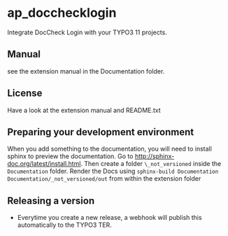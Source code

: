 ap_docchecklogin
================

Integrate DocCheck Login with your TYPO3 11 projects.


## Manual
see the extension manual in the Documentation folder.

## License
Have a look at the extension manual and README.txt

## Preparing your development environment
When you add something to the documentation, you will need to install sphinx to preview the documentation. Go to http://sphinx-doc.org/latest/install.html. 
Then create a folder `\_not_versioned` inside the `Documentation` folder. Render the Docs using `sphinx-build Documentation Documentation/_not_versioned/out` from within the extension folder

## Releasing a version
* Everytime you create a new release, a webhook will publish this automatically to the TYPO3 TER.
